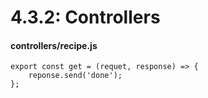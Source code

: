 # 4.3.2: Controllers

#### controllers/recipe.js

```text
export const get = (requet, response) => {
    reponse.send('done');
};
```

